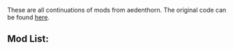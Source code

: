These are all continuations of mods from aedenthorn. The original code can be found [here](https://github.com/aedenthorn/StardewValleyMods).

## Mod List:
